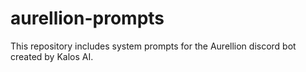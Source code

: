 # aurellion-prompts

This repository includes system prompts for the Aurellion discord bot created by Kalos AI.
